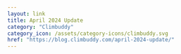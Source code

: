 ```yaml
---
layout: link
title: April 2024 Update
category: "Climbuddy"
category_icon: /assets/category-icons/climbuddy.svg
href: "https://blog.climbuddy.com/april-2024-update/"
---
```

